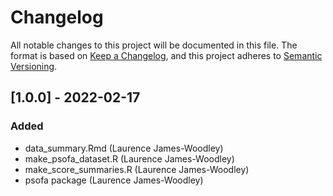 # Changelog
All notable changes to this project will be documented in this file. 
The format is based on [Keep a Changelog](https://keepachangelog.com/en/1.0.0/),
and this project adheres to [Semantic Versioning](https://semver.org/spec/v2.0.0.html).

## [1.0.0] - 2022-02-17
### Added
- data_summary.Rmd (Laurence James-Woodley)
- make_psofa_dataset.R (Laurence James-Woodley)
- make_score_summaries.R (Laurence James-Woodley)
- psofa package (Laurence James-Woodley)
